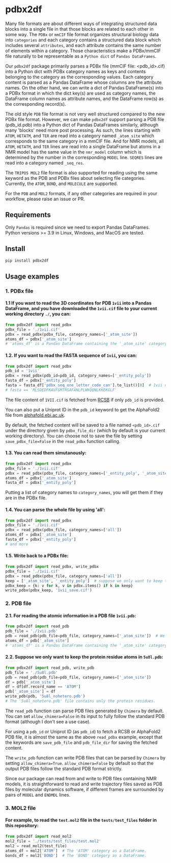# pdbx2df

Many file formats are about different ways of integrating structured data blocks into a single file in that those blocks are related to each other in some way. The `PDBx` or `mmCIF` file format organizes structural biology data into `categories` and each category contains a structured data block which includes several `attributes`, and each attribute contains the same number of elements within a category. Those characteristics make a PDBx/mmCIF file naturally to be representable as a `Python dict` of `Pandas DataFrames`.

Our `pdbx2df` package primarily parses a PDBx file (mmCIF file: <pdb_id>.cif) into a Python dict with PDBx category names as keys and contents belonging to the category as the corresponding values. Each category content is parsed as a Pandas DataFrame whose columns are the attribute names. On the other hand, we can write a dict of Pandas DataFrame(s) into a PDBx format in which the dict key(s) are used as category names, the DataFrame column names as attribute names, and the DataFrame row(s) as the corresponding record(s).

The old style `PDB` file format is not very well structured compared to the new PDBx file format. However, we can make `pdbx2df` support parsing a PDB file (pdb_id.pdb) into a Python dict of Pandas DataFrames similarly, although many 'blocks' need more post processing. As such, the lines starting with `ATOM`, `HETATM`, and `TER` are read into a category named `_atom_site` which corresponds to the same category in a mmCIF file. And for NMR models, all `ATOM`, `HETATM`, and `TER` lines are read into a single DataFrame but atoms in a NMR model has the same value in the `nmr_model` column which is determined by the number in the corresponding `MODEL` line. `SEQRES` lines are read into a category named `_seq_res`.

The `TRIPOS MOL2` file format is also supported for reading using the same keyword as the PDB and PDBx files about selecting file categories. Currently, the `ATOM`, `BOND`, and `MOLECULE` are supported.

For the `PDB` and `MOL2` formats, if any other categories are required in your workflow, please raise an issue or PR.

## Requirements

Only `Pandas` is required since we need to export Pandas DataFrames. Python versions >= 3.9 in Linux, Windows, and MacOS are tested.

## Install

```bash
pip install pdbx2df
```

## Usage examples

### 1. PDBx file

#### 1.1 If you want to read the 3D coordinates for PDB `1vii` into a Pandas DataFrame, and you have downloaded the `1vii.cif` file to your current working directory `./`, you can:

```python
from pdbx2df import read_pdbx
pdbx_file = './1vii.cif'
pdbx = read_pdbx(pdbx_file, category_names=['_atom_site'])
atoms_df = pdbx['_atom_site']
# 'atoms_df' is a Pandas DataFrame containing the '_atom_site' category which has the detailed 3D coordinates for each atom.
```

#### 1.2. If you want to read the FASTA sequence of `1vii`, you can:

```python
from pdbx2df import read_pdbx
pdb_id = '1vii'
pdbx = read_pdbx(pdb_id=pdb_id, category_names=['_entity_poly'])
fasta_df = pdbx['_entity_poly']
fasta = fasta_df['pdbx_seq_one_letter_code_can'].to_list()[0]  # 1vii only has one sequence
# fasta == 'MLSDEDFKAVFGMTRSAFANLPLWKQQNLKKEKGLF'
```

The file content of `1VII.cif` is fetched from [RCSB](https://files.rcsb.org/view/1VII.cif) if only `pdb_id` is provided.

You can also put a Uniprot ID in the `pdb_id` keyword to get the AlphaFold2 file from [alphafold.ebi.ac.uk](alphafold.ebi.ac.uk).

By default, the fetched content will be saved to a file named `<pdb_id>.cif` under the directory given by `pdbx_file_dir` (which by default is your current working directory). You can choose not to save the file by setting `save_pdbx_file=False` in the `read_pdbx` function calling.

#### 1.3. You can read them simutanously:

```python
from pdbx2df import read_pdbx
pdbx_file = './1vii.cif'
pdbx = read_pdbx(pdbx_file, category_names=['_entity_poly', '_atom_site'])
atoms_df = pdbx['_atom_site']
fasta_df = pdbx['_entity_poly']
```

Putting a list of category names to `category_names`, you will get them if they are in the PDBx file.

#### 1.4. You can parse the whole file by using 'all':

```python
from pdbx2df import read_pdbx
pdbx_file = './1vii.cif'
pdbx = read_pdbx(pdbx_file, category_names=['all'])
atoms_df = pdbx['_atom_site']
fasta_df = pdbx['_entity_poly']
# and more
```

#### 1.5. Write back to a PDBx file:

```python
from pdbx2df import read_pdbx, write_pdbx
pdbx_file = './1vii.cif'
pdbx = read_pdbx(pdbx_file, category_names=['all'])
keep = ['_atom_site', '_entity_poly']  # suppose we only want to keep the FASTA sequence and 3D coordinates.
pdbx_keep = {k: v for k, v in pdbx.items() if k in keep}
write_pdbx(pdbx_keep, '1vii_save.cif')
```
### 2. PDB file
#### 2.1. For reading the atomic information in a PDB file `1vii.pdb`:

```python
from pdbx2df import read_pdb
pdb_file = './1vii.pdb'
pdb = read_pdb(pdb_file=pdb_file, category_names=['_atom_site'])  # We use '_atom_site' here to mirror the mmCIF format and it is the default
atoms_df = pdb['_atom_site']
# 'atoms_df' is a Pandas DataFrame containing the '_atom_site' category which has the detailed 3D coordinates for each atom.
```

#### 2.2. Suppose we only want to keep the protein residue atoms in `5u8l.pdb`:

```python
from pdbx2df import read_pdb, write_pdb
pdb_file = './5u8l.pdb'
pdb = read_pdb(pdb_file=pdb_file, category_names=['_atom_site'])
df = pdb['_atom_site']
df = df[df.record_name == 'ATOM']
pdb['_atom_site'] = df
write_pdb(pdb, '5u8l_nohetero.pdb')
# The '5u8l_nohetero.pdb' file contains only the protein residues.
```

The `read_pdb` function can parse PDB files generated by `Chimera` by default. You can set `allow_chimera=False` in its input to fully follow the standard PDB format (although I don't see a use case).

For using a `pdb_id` or Uniprot ID (as `pdb_id`) to fetch a RCSB or AlphaFold2 PDB file, it is almost the same as the above `read_pdbx` example, except that the keywords are `save_pdb_file` and `pdb_file_dir` for saving the fetched content.

The `write_pdb` function can write PDB files that can be parsed by `Chimera` by setting `allow_chimera=True`. `allow_chimera=False` by default so that the output PDB files follow the standard PDB format strictly.

Since our package can read from and write to PDB files containing NMR models, it is straightforward to read and write trajectory files saved as PDB files by molecular dynamics software, if different frames are surrounded by pairs of `MODEL` and `ENDMDL` lines.

### 3. MOL2 file
#### For example, to read the `test.mol2` file in the `tests/test_files` folder in this repository:
```python
from pdbx2df import read_mol2
mol2_file = './tests/test_files/test.mol2'
mol2 = read_mol2(test_file)
atoms_df = mol2['ATOM']  # The 'ATOM' category as a DataFrame.
bonds_df = mol2['BOND']  # The 'BOND' category as a DataFrame.
```
